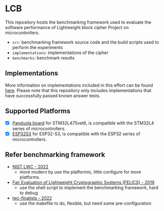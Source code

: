 # LCB

This repository hosts the benchmarking framework used to evaluate the software performance of Lightweight block cipher Project on microcontrollers.

- `src`: benchmarking framework source code and the build scripts used to perform the experiments
- `implementations`: implementations of the cipher
- `benchmarks`: benchmark results

## Implementations

More information on implementations included in this effort can be found [here](implementations/). Please note that this repository only includes implementations that have successfully passed known answer tests.

## Supported Platforms

- [x] [Panduola board](https://www.alientek.com/Product_Details/77.html) for STM32L475vet6, is compatible with the STM32L4 series of microcontrollers.
- [x] [ESP32S3](https://www.espressif.com/en/products/socs/esp32s3) for ESP32-S3, is compatible with the ESP32 series of microcontrollers.

## Refer benchmarking framework

- [NIST LWC - 2022](https://github.com/usnistgov/Lightweight-Cryptography-Benchmarking)
  - more modern by use the platformio, little configure for more platforms.
- [Fair Evaluation of Lightweight Cryptographic Systems (FELICS) - 2019](https://github.com/cryptolu/FELICS)
  - use the shell script to implement the benchmarking framework, hard to debug
- [lwc-finalists - 2022](https://github.com/rweather/lwc-finalists)
  - use the makefile to do, flexible, but need some pre-configuration

